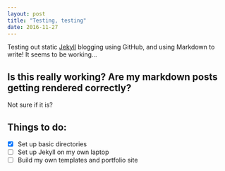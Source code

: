```yaml
---
layout: post
title: "Testing, testing"
date: 2016-11-27
---
```


Testing out static [Jekyll](http://jekyllrb.com) blogging using GitHub, and using Markdown to write! It seems to be working...

## Is this really working? Are my markdown posts getting rendered correctly?

Not sure if it is?

## Things to do:
-[x] Set up basic directories
-[ ] Set up Jekyll on my own laptop
-[ ] Build my own templates and portfolio site
